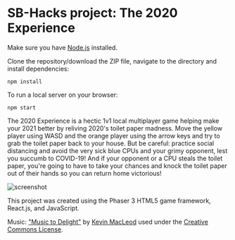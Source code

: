 # SB-Hacks project: The 2020 Experience

Make sure you have [Node.js](https://nodejs.org/en/download/) installed.

Clone the repository/download the ZIP file, navigate to the directory and install dependencies:
<pre><code>npm install
</code></pre>

To run a local server on your browser:
<pre><code>npm start
</code></pre>


The 2020 Experience is a hectic 1v1 local multiplayer game helping make your 2021 better by reliving 2020's toilet paper madness. Move the yellow player using WASD and the orange player using the arrow keys and try to grab the toilet paper back to your house. But be careful: practice social distancing and avoid the very sick blue CPUs and your grimy opponent, lest you succumb to COVID-19! And if your opponent or a CPU steals the toilet paper, you're going to have to take your chances and knock the toilet paper out of their hands so you can return home victorious!

![screenshot](https://github.com/danielsdai/SB-Hacks/blob/main/screenshot.JPG)

This project was created using the Phaser 3 HTML5 game framework, React.js, and JavaScript.

Music: ["Music to Delight"](https://incompetech.filmmusic.io/song/4103-music-to-delight/) by [Kevin MacLeod](https://incompetech.filmmusic.io/artists/kevin-macleod) used under the [Creative Commons License](https://incompetech.filmmusic.io/standard-license).
